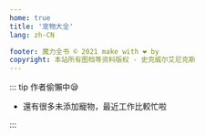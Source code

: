 ```yaml
---
home: true
title: '宠物大全'
lang: zh-CN

footer: 魔力全书 © 2021 make with ❤️ by
copyright: 本站所有图档等资料版权 - 史克威尔艾尼克斯
---
```


::: tip 作者偷懶中😪

- 還有很多未添加寵物，最近工作比較忙啦

:::

<Pets />




